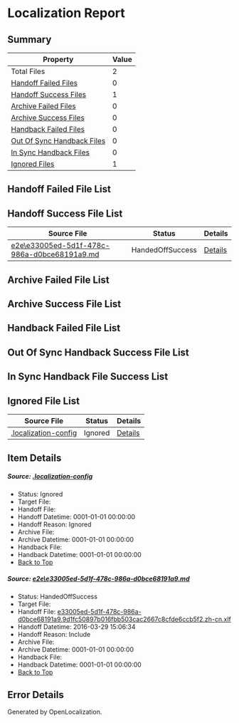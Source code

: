 # <a name='report-top'></a> Localization Report

## Summary
 Property | Value 
 -------- | ----- 
 Total Files | 2
[ Handoff Failed Files ](#handoff-failed-list)| 0
[ Handoff Success Files ](#handoff-success-list)| 1
[ Archive Failed Files ](#archive-failed-list)| 0
[ Archive Success Files ](#archive-success-list)| 0
[ Handback Failed Files ](#handback-failed-list)| 0
[ Out Of Sync Handback Files ](#outofsync-handback-success-list)| 0
[ In Sync Handback Files ](#insync-handback-success-list)| 0
[ Ignored Files ](#ignored-list)| 1

## <a name='handoff-failed-list'></a> Handoff Failed File List

## <a name='handoff-success-list'></a> Handoff Success File List
 Source File | Status | Details 
 ----------- | ------ | ------- 
 [e2e\e33005ed-5d1f-478c-986a-d0bce68191a9.md](https://github.com/OpenLocalizationTest/oltest/blob/50917b353971dc48d9ed9adf6808b338698d1fd4/e2e/e33005ed-5d1f-478c-986a-d0bce68191a9.md) | HandedOffSuccess | [Details](#a24736429421433cf9994c3d2f25b19fa01aa50c1)

## <a name='archive-failed-list'></a> Archive Failed File List

## <a name='archive-success-list'></a> Archive Success File List

## <a name='handback-failed-list'></a> Handback Failed File List

## <a name='outofsync-handback-success-list'></a> Out Of Sync Handback Success File List

## <a name='insync-handback-success-list'></a> In Sync Handback File Success List

## <a name='ignored-list'></a> Ignored File List
 Source File | Status | Details 
 ----------- | ------ | ------- 
 [.localization-config](https://github.com/OpenLocalizationTest/oltest/blob/50917b353971dc48d9ed9adf6808b338698d1fd4/.localization-config) | Ignored | [Details](#66aca4b1c2f43b14ec41e0e427345df94af1d5e10)

## Item Details
##### <a name='66aca4b1c2f43b14ec41e0e427345df94af1d5e10'></a> Source: [.localization-config](https://github.com/OpenLocalizationTest/oltest/blob/50917b353971dc48d9ed9adf6808b338698d1fd4/.localization-config)
* Status: Ignored
* Target File: 
* Handoff File: 
* Handoff Datetime: 0001-01-01 00:00:00
* Handoff Reason: Ignored
* Archive File: 
* Archive Datetime: 0001-01-01 00:00:00
* Handback File: 
* Handback Datetime: 0001-01-01 00:00:00
* [Back to Top](#report-top)

##### <a name='a24736429421433cf9994c3d2f25b19fa01aa50c1'></a> Source: [e2e\e33005ed-5d1f-478c-986a-d0bce68191a9.md](https://github.com/OpenLocalizationTest/oltest/blob/50917b353971dc48d9ed9adf6808b338698d1fd4/e2e/e33005ed-5d1f-478c-986a-d0bce68191a9.md)
* Status: HandedOffSuccess
* Target File: 
* Handoff File: [e33005ed-5d1f-478c-986a-d0bce68191a9.9d1fc50897b016fbb503cac2667c8cfde6ccb5f2.zh-cn.xlf](https://github.com/OpenLocalizationTestOrg/olhandoff-e2e/blob/bd7753fb642fea0aeed3b9e8cc67b0f0ed8058c1/ol-handoff/OpenLocalizationTestOrg/oltest.zh-cn/ci/ht/e33005ed-5d1f-478c-986a-d0bce68191a9.9d1fc50897b016fbb503cac2667c8cfde6ccb5f2.zh-cn.xlf)
* Handoff Datetime: 2016-03-29 15:06:34
* Handoff Reason: Include
* Archive File: 
* Archive Datetime: 0001-01-01 00:00:00
* Handback File: 
* Handback Datetime: 0001-01-01 00:00:00
* [Back to Top](#report-top)


## Error Details

Generated by OpenLocalization.

